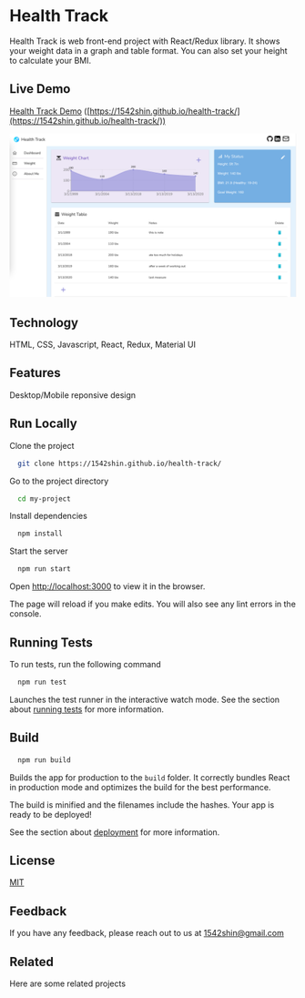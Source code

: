 # Health Track

Health Track is web front-end project with React/Redux library.
It shows your weight data in a graph and table format.
You can also set your height to calculate your BMI.

## Live Demo

[Health Track Demo](https://1542shin.github.io/health-track/) ([https://1542shin.github.io/health-track/](https://1542shin.github.io/health-track/))

![Alt text](/Demo-screenshot.png )


## Technology
HTML, CSS, Javascript, React, Redux, Material UI

## Features

Desktop/Mobile reponsive design


## Run Locally

Clone the project

```bash
  git clone https://1542shin.github.io/health-track/
```

Go to the project directory

```bash
  cd my-project
```

Install dependencies

```bash
  npm install
```

Start the server

```bash
  npm run start
```

Open [http://localhost:3000](http://localhost:3000) to view it in the browser.

The page will reload if you make edits.
You will also see any lint errors in the console.

## Running Tests

To run tests, run the following command

```bash
  npm run test
```

Launches the test runner in the interactive watch mode.
See the section about [running tests](https://facebook.github.io/create-react-app/docs/running-tests) for more information.

## Build


```bash
  npm run build
```
Builds the app for production to the `build` folder. 
It correctly bundles React in production mode and optimizes the build for the best performance.

The build is minified and the filenames include the hashes. 
Your app is ready to be deployed!

See the section about [deployment](https://facebook.github.io/create-react-app/docs/deployment) for more information.

## License

[MIT](https://choosealicense.com/licenses/mit/)


## Feedback

If you have any feedback, please reach out to us at 1542shin@gmail.com


## Related

Here are some related projects
